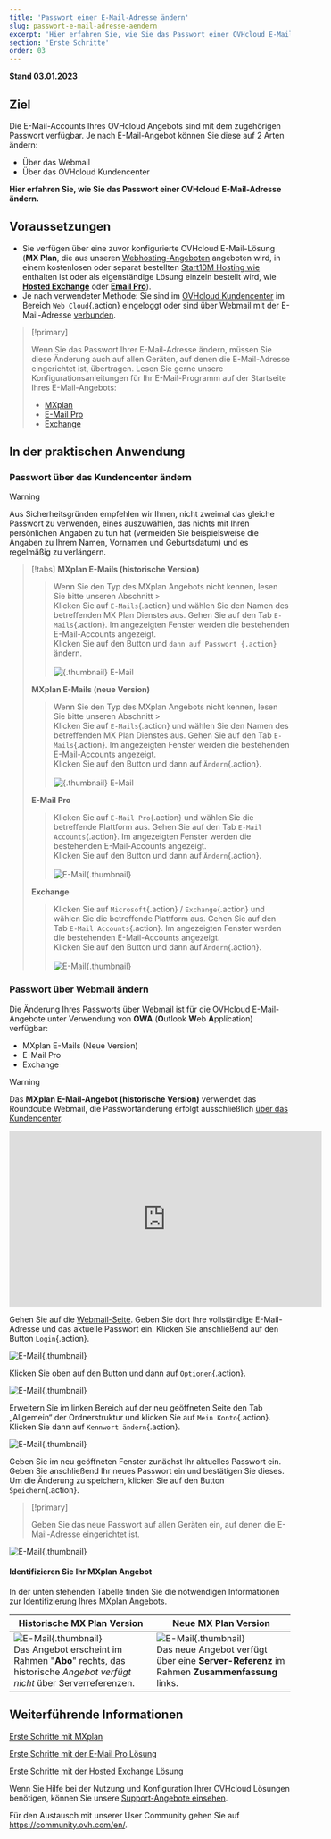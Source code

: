 ```yaml
---
title: 'Passwort einer E-Mail-Adresse ändern'
slug: passwort-e-mail-adresse-aendern
excerpt: 'Hier erfahren Sie, wie Sie das Passwort einer OVHcloud E-Mail-Adresse ändern.'
section: 'Erste Schritte'
order: 03
---
```


**Stand 03.01.2023**

## Ziel

Die E-Mail-Accounts Ihres OVHcloud Angebots sind mit dem zugehörigen Passwort verfügbar. Je nach E-Mail-Angebot können Sie diese auf 2 Arten ändern:

- Über das Webmail
- Über das OVHcloud Kundencenter

**Hier erfahren Sie, wie Sie das Passwort einer OVHcloud E-Mail-Adresse ändern.**

## Voraussetzungen

- Sie verfügen über eine zuvor konfigurierte OVHcloud E-Mail-Lösung (**MX Plan**, die aus unseren [Webhosting-Angeboten](https://www.ovhcloud.com/de/web-hosting/) angeboten wird, in einem kostenlosen oder separat bestellten [Start10M Hosting wie ](https://www.ovhcloud.com/de/domains/free-web-hosting/) enthalten ist oder als eigenständige Lösung einzeln bestellt wird, wie [**Hosted Exchange**](https://www.ovhcloud.com/de/emails/hosted-exchange/) oder [**Email Pro**](https://www.ovhcloud.com/de/emails/email-pro/)).
- Je nach verwendeter Methode: Sie sind im [OVHcloud Kundencenter](https://www.ovh.com/auth/?action=gotomanager&from=https://www.ovh.de/&ovhSubsidiary=de) im Bereich `Web Cloud`{.action} eingeloggt oder sind über Webmail mit der E-Mail-Adresse [verbunden](https://www.ovhcloud.com/de/mail/).

> [!primary]
>
> Wenn Sie das Passwort Ihrer E-Mail-Adresse ändern, müssen Sie diese Änderung auch auf allen Geräten, auf denen die E-Mail-Adresse eingerichtet ist, übertragen. Lesen Sie gerne unsere Konfigurationsanleitungen für Ihr E-Mail-Programm auf der Startseite Ihres E-Mail-Angebots:
>
> - [MXplan](https://docs.ovh.com/de/emails/)
> - [E-Mail Pro](https://docs.ovh.com/de/emails-pro/)
> - [Exchange](https://docs.ovh.com/de/microsoft-collaborative-solutions/)
>

## In der praktischen Anwendung

### Passwort über das Kundencenter ändern <a name="controlpanel"></a>

> [!warning]
> Aus Sicherheitsgründen empfehlen wir Ihnen, nicht zweimal das gleiche Passwort zu verwenden, eines auszuwählen, das nichts mit Ihren persönlichen Angaben zu tun hat (vermeiden Sie beispielsweise die Angaben zu Ihrem Namen, Vornamen und Geburtsdatum) und es regelmäßig zu verlängern.

> [!tabs]
> **MXplan E-Mails (historische Version)**
>>
>> Wenn Sie den Typ des MXplan Angebots nicht kennen, lesen Sie bitte unseren Abschnitt ><br>
>> Klicken Sie auf `E-Mails`{.action} und wählen Sie den Namen des betreffenden MX Plan Dienstes aus. Gehen Sie auf den Tab `E-Mails`{.action}. Im angezeigten Fenster werden die bestehenden E-Mail-Accounts angezeigt. <br>
>> Klicken Sie auf <i class="icons-elipsis icons-border-rounded icons-masterbrand-blue"></i>den Button und `dann auf Passwort {.action}` ändern.<br><br>
>>![{.thumbnail}](images/email-password-mxplan-legacy01.png) E-Mail<br>
>>
> **MXplan E-Mails (neue Version)**
>>
>> Wenn Sie den Typ des MXplan Angebots nicht kennen, lesen Sie bitte unseren Abschnitt ><br>
>> Klicken Sie auf `E-Mails`{.action} und wählen Sie den Namen des betreffenden MX Plan Dienstes aus. Gehen Sie auf den Tab `E-Mails`{.action}. Im angezeigten Fenster werden die bestehenden E-Mail-Accounts angezeigt. <br>
>> Klicken Sie auf den Button <i class="icons-elipsis icons-border-rounded icons-masterbrand-blue"></i>und dann auf `Ändern`{.action}.<br><br>
>>![{.thumbnail}](images/email-password-mxplan-new01.png) E-Mail<br>
>>
> **E-Mail Pro**
>>
>> Klicken Sie auf `E-Mail Pro`{.action} und wählen Sie die betreffende Plattform aus. Gehen Sie auf den Tab `E-Mail Accounts`{.action}. Im angezeigten Fenster werden die bestehenden E-Mail-Accounts angezeigt.<br>
>> Klicken Sie auf den Button <i class="icons-elipsis icons-border-rounded icons-masterbrand-blue"></i>und dann auf `Ändern`{.action}.<br><br>
>>![E-Mail](images/email-password-emailpro01.png){.thumbnail}<br>
>>
> **Exchange**
>>
>> Klicken Sie auf `Microsoft`{.action} / `Exchange`{.action} und wählen Sie die betreffende Plattform aus. Gehen Sie auf den Tab `E-Mail Accounts`{.action}. Im angezeigten Fenster werden die bestehenden E-Mail-Accounts angezeigt.<br>
>> Klicken Sie auf den Button <i class="icons-elipsis icons-border-rounded icons-masterbrand-blue"></i>und dann auf `Ändern`{.action}.<br><br>
>>![E-Mail](images/email-password-exchange01.png){.thumbnail}<br>
>>

### Passwort über Webmail ändern

Die Änderung Ihres Passworts über Webmail ist für die OVHcloud E-Mail-Angebote unter Verwendung von **OWA** (**O**utlook **W**eb **A**pplication) verfügbar:

- MXplan E-Mails (Neue Version)
- E-Mail Pro
- Exchange

> [!warning]
>
> Das **MXplan E-Mail-Angebot (historische Version)** verwendet das Roundcube Webmail, die Passwortänderung erfolgt ausschließlich [über das Kundencenter](#controlpanel).
>

<iframe width="560" height="315" src="https://www.youtube-nocookie.com/embed/msmUN7cLSNI" title="YouTube Video Player" frameborder="0" allow="accelerometer; autoplay; clipboard-write; encrypted-media; gyroscope; picture-in-picture" allowfullscreen></iframe>

Gehen Sie auf die [Webmail-Seite](https://www.ovhcloud.com/de/mail/). Geben Sie dort Ihre vollständige E-Mail-Adresse und das aktuelle Passwort ein. Klicken Sie anschließend auf den Button `Login`{.action}. 

![E-Mail](images/mxplan-password-new-step2.png){.thumbnail}

Klicken Sie oben<i class="icons-gear-concept icons-masterbrand-blue"></i> auf den Button und dann auf `Optionen`{.action}.

![E-Mail](images/mxplan-password-new-step3.png){.thumbnail}

Erweitern Sie im linken Bereich auf der neu geöffneten Seite den Tab „Allgemein“ der Ordnerstruktur und klicken Sie auf `Mein Konto`{.action}. Klicken Sie dann auf `Kennwort ändern`{.action}.

![E-Mail](images/mxplan-password-new-step4.png){.thumbnail}

Geben Sie im neu geöffneten Fenster zunächst Ihr aktuelles Passwort ein. Geben Sie anschließend Ihr neues Passwort ein und bestätigen Sie dieses. Um die Änderung zu speichern, klicken Sie auf den Button `Speichern`{.action}.

> [!primary]
>
> Geben Sie das neue Passwort auf allen Geräten ein, auf denen die E-Mail-Adresse eingerichtet ist.
>

![E-Mail](images/mxplan-password-new-step5.png){.thumbnail}

#### Identifizieren Sie Ihr MXplan Angebot <a name="whichmxplan"></a>

In der unten stehenden Tabelle finden Sie die notwendigen Informationen zur Identifizierung Ihres MXplan Angebots.

|Historische MX Plan Version|Neue MX Plan Version|
|---|---|
|![E-Mail](images/mxplan-starter-legacy-step1.png){.thumbnail}<br> Das Angebot erscheint im Rahmen "**Abo**" rechts, das historische *Angebot verfügt nicht* über Serverreferenzen.|![E-Mail](images/mxplan-starter-new-step1.png){.thumbnail}<br>Das neue Angebot verfügt über eine **Server-Referenz** im Rahmen **Zusammenfassung** links.|

## Weiterführende Informationen

[Erste Schritte mit MXplan](https://docs.ovh.com/de/emails/allgemeines-zu-shared-e-mails/)

[Erste Schritte mit der E-Mail Pro Lösung](https://docs.ovh.com/de/emails-pro/erstkonfiguration/)

[Erste Schritte mit der Hosted Exchange Lösung](https://docs.ovh.com/de/microsoft-collaborative-solutions/exchange_20132016_konfiguration_der_dienstleistung/)

Wenn Sie Hilfe bei der Nutzung und Konfiguration Ihrer OVHcloud Lösungen benötigen, können Sie unsere [Support-Angebote einsehen](https://www.ovhcloud.com/de/support-levels/).

Für den Austausch mit unserer User Community gehen Sie auf <https://community.ovh.com/en/>.